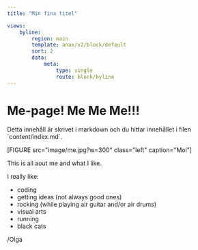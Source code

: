 ```yaml
---
title: "Min fina titel"

views:
    byline:
        region: main
        template: anax/v2/block/default
        sort: 2
        data:
            meta: 
                type: single
                route: block/byline
---
```

Me-page! Me Me Me!!!
=========================

<p class="comment" markdown="1">
Detta innehåll är skrivet i markdown och du hittar innehållet i filen `content/index.md`.
</p>


[FIGURE src="image/me.jpg?w=300" class="left" caption="Moi"]

This is all aout me and what I like.

I really like: 

- coding 
- getting ideas (not always good ones) 
- rocking (while playing air guitar and/or air drums) 
- visual arts 
- running 
- black cats 

/Olga
